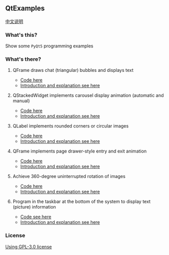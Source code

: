 ## QtExamples

[中文说明](./README_zh.md)

### What's this?

Show some `PyQt5` programming examples

### What's there?

1. QFrame draws chat (triangular) bubbles and displays text

   - [Code here](examples/test_QFrame.py)
   - [Introduction and explanation see here](https://www.cnblogs.com/yqbaowo/p/18413971)

2. QStackedWidget implements carousel display animation (automatic and manual)

   - [Code here](examples/test_QStackedWidget_Animation.py)
   - [Introduction and explanation see here](https://www.cnblogs.com/yqbaowo/p/18418439)

3. QLabel implements rounded corners or circular images

   - [Code here](examples/test_QLabel_rounded_corners.py)
   - [Introduction and explanation see here](https://www.cnblogs.com/yqbaowo/p/18432967)

4. QFrame implements page drawer-style entry and exit animation

   - [Code here](examples/test_QFrame_Animation.py)
   - [Introduction and explanation see here](https://www.cnblogs.com/yqbaowo/p/18436594)

5. Achieve 360-degree uninterrupted rotation of images

   - [Code here](examples/test_QLabel_whirling.py)
   - [Introduction and explanation see here](https://www.cnblogs.com/yqbaowo/p/18452115)

6. Program in the taskbar at the bottom of the system to display text (picture) information

    - [Code see here](examples/test_taskbar.py)
    - [Introduction and explanation see here](https://www.cnblogs.com/yqbaowo/p/18459853)

### License

[Using GPL-3.0 license](https://www.gnu.org/licenses/gpl-3.0.html)